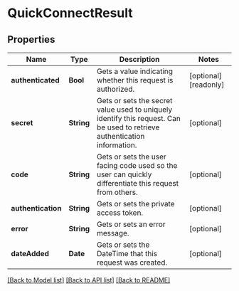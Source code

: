 # QuickConnectResult

## Properties
Name | Type | Description | Notes
------------ | ------------- | ------------- | -------------
**authenticated** | **Bool** | Gets a value indicating whether this request is authorized. | [optional] [readonly] 
**secret** | **String** | Gets or sets the secret value used to uniquely identify this request. Can be used to retrieve authentication information. | [optional] 
**code** | **String** | Gets or sets the user facing code used so the user can quickly differentiate this request from others. | [optional] 
**authentication** | **String** | Gets or sets the private access token. | [optional] 
**error** | **String** | Gets or sets an error message. | [optional] 
**dateAdded** | **Date** | Gets or sets the DateTime that this request was created. | [optional] 

[[Back to Model list]](../README.md#documentation-for-models) [[Back to API list]](../README.md#documentation-for-api-endpoints) [[Back to README]](../README.md)


